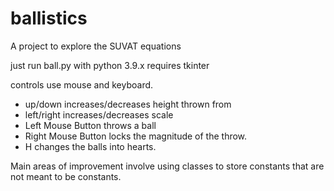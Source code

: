 # ballistics
A project to explore the SUVAT equations

just run ball.py with python 3.9.x
requires tkinter

controls use mouse and keyboard.

* up/down increases/decreases height thrown from
* left/right increases/decreases scale
* Left Mouse Button throws a ball
* Right Mouse Button locks the magnitude of the throw.
* H changes the balls into hearts.

Main areas of improvement involve using classes to store constants that are not meant to be constants.
